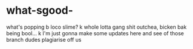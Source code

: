 # what-sgood-
what's popping b loco slime?
k
whole lotta gang shit outchea, bicken bak being bool...
k
I'm just gonna make some updates here and see of those branch dudes plagiarise off us

